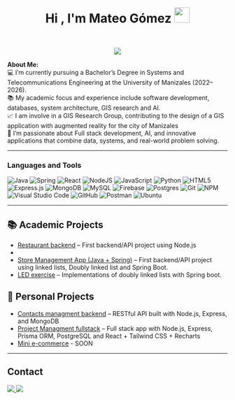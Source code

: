 <h1 align="center"><b>Hi , I'm Mateo Gómez </b><img src="https://media.giphy.com/media/hvRJCLFzcasrR4ia7z/giphy.gif" width="35"></h1>
<br/>
<p align="center">
	<a href="https://github.com/Bouaskaoun">
		<img src="https://readme-typing-svg.herokuapp.com?lines=Systems+Engineer;Telecommunications+Engineer;Developer;ML%20|%20AI%20|%20Enthusiastic;Always%20learning%20new%20things&center=true&width=380&height=45">
	</a>
</p>
<strong>About Me:</strong><br>
💻 I’m currently pursuing a Bachelor’s Degree in Systems and Telecommunications Engineering at the University of Manizales (2022–2026).<br>
📚 My academic focus and experience include software development, databases, system architecture, GIS research and AI.<br>
📈 I am involve in a GIS Research Group, contributing to the design of a GIS application with augmented reality for the city of Manizales <br>
🎯 I’m passionate about Full stack development, AI, and innovative applications that combine data, systems, and real-world problem solving. <br>

-------------------

### Languages and Tools  
![Java](https://img.shields.io/badge/java-%23ED8B00.svg?style=for-the-badge&logo=openjdk&logoColor=white) ![Spring](https://img.shields.io/badge/spring-%236DB33F.svg?style=for-the-badge&logo=spring&logoColor=white) ![React](https://img.shields.io/badge/react-%2320232a.svg?style=for-the-badge&logo=react&logoColor=%2361DAFB) ![NodeJS](https://img.shields.io/badge/node.js-%2343853D.svg?style=for-the-badge&logo=node.js&logoColor=white) ![JavaScript](https://img.shields.io/badge/javascript-%23323330.svg?style=for-the-badge&logo=javascript&logoColor=%23F7DF1E) ![Python](https://img.shields.io/badge/python-%2314354C.svg?style=for-the-badge&logo=python&logoColor=white) ![HTML5](https://img.shields.io/badge/html5-%23E34F26.svg?style=for-the-badge&logo=html5&logoColor=white) ![Express.js](https://img.shields.io/badge/express.js-%23404d59.svg?style=for-the-badge&logo=express&logoColor=%2361DAFB) ![MongoDB](https://img.shields.io/badge/MongoDB-%234ea94b.svg?style=for-the-badge&logo=mongodb&logoColor=white) ![MySQL](https://img.shields.io/badge/mysql-%2300f.svg?style=for-the-badge&logo=mysql&logoColor=white) ![Firebase](https://img.shields.io/badge/firebase-a08021?style=for-the-badge&logo=firebase&logoColor=ffcd34) ![Postgres](https://img.shields.io/badge/postgres-%23316192.svg?style=for-the-badge&logo=postgresql&logoColor=white) ![Git](https://img.shields.io/badge/git-%23F05033.svg?style=for-the-badge&logo=git&logoColor=white) ![NPM](https://img.shields.io/badge/NPM-%23000000.svg?style=for-the-badge&logo=npm&logoColor=white) ![Visual Studio Code](https://img.shields.io/badge/VisualStudioCode-0078d7.svg?style=for-the-badge&logo=visual-studio-code&logoColor=white) ![GitHub](https://img.shields.io/badge/github-%23121011.svg?style=for-the-badge&logo=github&logoColor=white) ![Postman](https://img.shields.io/badge/Postman-FF6C37?style=for-the-badge&logo=postman&logoColor=white) ![Ubuntu](https://img.shields.io/badge/Ubuntu-E95420?style=for-the-badge&logo=ubuntu&logoColor=white)
  
-------------------

## 📚 Academic Projects
- [Restaurant backend](https://github.com/MateoGomez11/restaurant_backend) – First backend/API project using Node.js
- 
- [Store Management App (Java + Spring)](https://github.com/MateoGomez11/manageStore) – First backend/API project using linked lists, Doubly linked list and Spring Boot.
- [LED exercise](https://github.com/MateoGomez11/leds) – Implementations of doubly linked lists with Spring boot.

## 🚀 Personal Projects
- [Contacts managment backend](https://github.com/MateoGomez11/contacts-backend) – RESTful API built with Node.js, Express, and MongoDB
- [Project Managment fullstack](https://github.com/MateoGomez11/projectManagment_FullStack) – Full stack app with Node.js, Express, Prisma ORM, PostgreSQL and React + Tailwind CSS + Recharts
- [Mini e-commerce](https://github.com/MateoGomez11/shopingCart) - SOON


-------------------
## Contact
<a href="https://www.linkedin.com/in/mateogomezp" target="_blank">
  <img src="https://img.shields.io/badge/linkedin-%230077B5.svg?style=for-the-badge&logo=linkedin&logoColor=white">
</a>
<a href="mailto:mateogomezp11@gmail.com">
  <img src="https://img.shields.io/badge/Gmail-D14836?style=for-the-badge&logo=gmail&logoColor=white">
</a>
<!--
**MateoGomez11/MateoGomez11** is a ✨ _special_ ✨ repository because its `README.md` (this file) appears on your GitHub profile.

Here are some ideas to get you started:

- 🔭 I’m currently working on ...
- 🌱 I’m currently learning ...
- 👯 I’m looking to collaborate on ...
- 🤔 I’m looking for help with ...
- 💬 Ask me about ...
- 📫 How to reach me: ...
- 😄 Pronouns: ...
- ⚡ Fun fact: ...
-->
